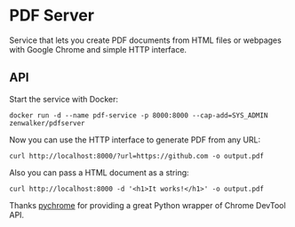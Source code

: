 # PDF Server

Service that lets you create PDF documents from HTML files or webpages with Google Chrome and simple HTTP interface.

## API

Start the service with Docker:

```
docker run -d --name pdf-service -p 8000:8000 --cap-add=SYS_ADMIN zenwalker/pdfserver
```

Now you can use the HTTP interface to generate PDF from any URL:

```
curl http://localhost:8000/?url=https://github.com -o output.pdf
```

Also you can pass a HTML document as a string:

```
curl http://localhost:8000 -d '<h1>It works!</h1>' -o output.pdf
```

Thanks [pychrome](https://github.com/fate0/pychrome) for providing a great Python wrapper of Chrome DevTool API.

